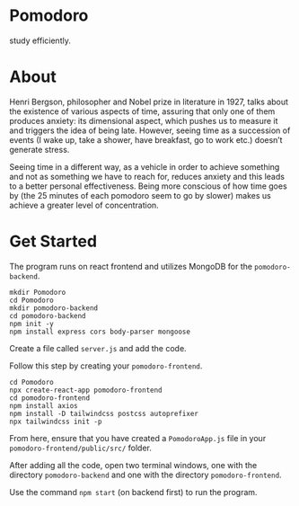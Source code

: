 # Pomodoro
study efficiently.

# About
Henri Bergson, philosopher and Nobel prize in literature in 1927, talks about the existence of various aspects of time, assuring that only one of them produces anxiety: its dimensional aspect, which pushes us to measure it and triggers the idea of being late. However, seeing time as a succession of events (I wake up, take a shower, have breakfast, go to work etc.) doesn’t generate stress.

Seeing time in a different way, as a vehicle in order to achieve something and not as something we have to reach for, reduces anxiety and this leads to a better personal effectiveness. Being more conscious of how time goes by (the 25 minutes of each pomodoro seem to go by slower) makes us achieve a greater level of concentration.

# Get Started

The program runs on react frontend and utilizes MongoDB for the `pomodoro-backend`. 

```
mkdir Pomodoro
cd Pomodoro
mkdir pomodoro-backend
cd pomodoro-backend
npm init -y
npm install express cors body-parser mongoose 
```

Create a file called `server.js` and add the code.

Follow this step by creating your `pomodoro-frontend`.

```
cd Pomodoro
npx create-react-app pomodoro-frontend
cd pomodoro-frontend
npm install axios
npm install -D tailwindcss postcss autoprefixer
npx tailwindcss init -p
```

From here, ensure that you have created a `PomodoroApp.js` file in your `pomodoro-frontend/public/src/` folder.

After adding all the code, open two terminal windows, one with the directory `pomodoro-backend` and one with the directory `pomodoro-frontend`.

Use the command `npm start` (on backend first) to run the program.
